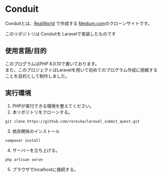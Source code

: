 # Conduit
Conduitとは、[RealWorld](https://github.com/gothinkster/realworld/tree/main) で作成する [Medium.com](https://medium.com/)のクローンサイトです。

このリポジトリは Conduitを Laravelで実装したものです

## 使用言語/目的
このプログラムはPHP 8.0.10で書いております。<br>また、このプロジェクトはLaravelを用いて初めてのプログラム作成に挑戦することを目的として制作しました。


## 実行環境
1. PHPが実行できる環境を整えてください。
2. 本リポジトリをクローンする。
```
git clone https://github.com/rereika/laravel_submit_quest.git
```
3.  依存関係のインストール
```
composer install
```

4. サーバーを立ち上げる。
```
php artisan serve
```
5. ブラウザでlocalhostに接続する。

